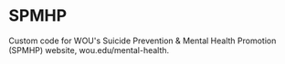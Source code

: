 # SPMHP
Custom code for WOU's Suicide Prevention &amp; Mental Health Promotion (SPMHP) website, wou.edu/mental-health.
